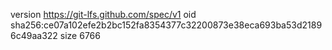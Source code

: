 version https://git-lfs.github.com/spec/v1
oid sha256:ce07a102efe2b2bc152fa8354377c32200873e38eca693ba53d21896c49aa322
size 6766
